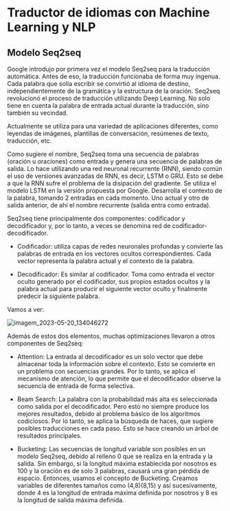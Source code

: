 # Traductor de idiomas con Machine Learning y NLP

## Modelo Seq2seq 
Google introdujo por primera vez el modelo Seq2seq para la traducción automática. Antes de eso, la traducción funcionaba de forma muy ingenua. Cada palabra que solía escribir se convirtió al idioma de destino, independientemente de la gramática y la estructura de la oración. Seq2seq revolucionó el proceso de traducción utilizando Deep Learning. No solo tiene en cuenta la palabra de entrada actual durante la traducción, sino también su vecindad.

Actualmente se utiliza para una variedad de aplicaciones diferentes, como leyendas de imágenes, plantillas de conversación, resúmenes de texto, traducción, etc.

Como sugiere el nombre, Seq2seq toma una secuencia de palabras (oración u oraciones) como entrada y genera una secuencia de palabras de salida. Lo hace utilizando una red neuronal recurrente (RNN), siendo común el uso de versiones avanzadas de RNN, es decir, LSTM o GRU. Esto se debe a que la RNN sufre el problema de la disipación del gradiente. Se utiliza el modelo LSTM en la versión propuesta por Google. Desarrolla el contexto de la palabra, tomando 2 entradas en cada momento. Uno actual y otro de salida anterior, de ahí el nombre recurrente (salida entra como entrada).

Seq2seq tiene principalmente dos componentes: codificador y decodificador y, por lo tanto, a veces se denomina red de codificador-decodificador.

 - Codificador: utiliza capas de redes neuronales profundas y convierte las palabras de entrada en los vectores ocultos correspondientes. Cada vector representa la palabra actual y el contexto de la palabra.

- Decodificador: Es similar al codificador. Toma como entrada el vector oculto generado por el codificador, sus propios estados ocultos y la palabra actual para producir el siguiente vector oculto y finalmente predecir la siguiente palabra.

Vamos a ver:

![imagem_2023-05-20_134046272](https://github.com/EricPassosScience/NLP_Word2vec_PCA_Visualization/assets/97414922/fe74c9fa-67c7-4f03-b615-0287b58665c2)

Además de estos dos elementos, muchas optimizaciones llevaron a otros componentes de Seq2seq:

- Attention: La entrada al decodificador es un solo vector que debe almacenar toda la información sobre el contexto. Esto se convierte en un problema con secuencias grandes. Por lo tanto, se aplica el mecanismo de atención, lo que permite que el decodificador observe la secuencia de entrada de forma selectiva.

- Beam Search: La palabra con la probabilidad más alta es seleccionada como salida por el decodificador. Pero esto no siempre produce los mejores resultados, debido al problema básico de los algoritmos codiciosos. Por lo tanto, se aplica la búsqueda de haces, que sugiere posibles traducciones en cada paso. Esto se hace creando un árbol de resultados principales.

- Bucketing: Las secuencias de longitud variable son posibles en un modelo Seq2seq, debido al relleno 0 que se realiza en la entrada y la salida. Sin embargo, si la longitud máxima establecida por nosotros es 100 y la oración es de solo 3 palabras, causará una gran pérdida de espacio. Entonces, usamos el concepto de Bucketing. Creamos variables de diferentes tamaños como (4,8)(8,15) y así sucesivamente, donde 4 es la longitud de entrada máxima definida por nosotros y 8 es la longitud de salida máxima definida.

